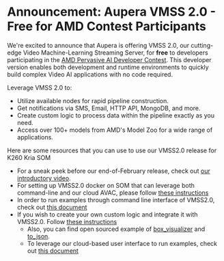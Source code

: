 # Announcement: Aupera VMSS 2.0 - Free for AMD Contest Participants

We're excited to announce that Aupera is offering VMSS 2.0, our cutting-edge Video Machine-Learning Streaming Server, for **free** to developers participating in the [AMD Pervasive AI Developer Contest](https://www.hackster.io/contests/amd2023#challengeNav). This developer version enables both development and runtime environments to quickly build complex Video AI applications with no code required. 

Leverage VMSS 2.0 to:
- Utilize available nodes for rapid pipeline construction.
- Get notifications via SMS, Email, HTTP API, MongoDB, and more.
- Create custom logic to process data within the pipeline exactly as you need.
- Access over 100+ models from AMD's Model Zoo for a wide range of applications.

Here are some resources that you can use to use our VMSS2.0 release for K260 Kria SOM
- For a sneak peek before our end-of-February release, check out [our introductory video](https://youtu.be/KbzXKMxWZOw?si=rOYsU1yYClq-Pokr).
- For setting up VMSS2.0 docker on SOM that can leverage both command-line and our cloud AVAC, please follow [these instructions](setup/K260_Kria_SOM/README.md)
- In order to run examples through command line interface of VMSS2.0, check out [this document](usage/K260_Kria_SOM/README.md)
- If you wish to create your own custom logic and integrate it with VMSS2.0. Follow [these instructions](docs/kria_som/basic_node_creation.md)
   - Also, you can find open sourced example of [box_visualizer](calculators/box_visualizer) and [to_json](calculators/to_json).
   - To leverage our cloud-based user interface to run examples, check out [this document]()

